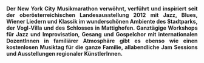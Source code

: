 <div align="justify"><h4>
Der New York City Musikmarathon verwöhnt, verführt und inspiriert seit der oberösterreichischen Landesausstellung 2012  mit Jazz, Blues, Wiener Liedern und Klassik im wunderschönen Ambiente des Stadtparks, der Vogl-Villa und des Schlosses in Mattighofen. Ganztägige Workshops für Jazz und Improvisation, Gesang und Gospelchor mit internationalen DozentInnen in familiärer Atmosphäre gibt es ebenso wie einen kostenlosen Musiktag für die ganze Familie, allabendliche Jam Sessions und Ausstellungen regionaler KünstlerInnen. 
</h4></div>